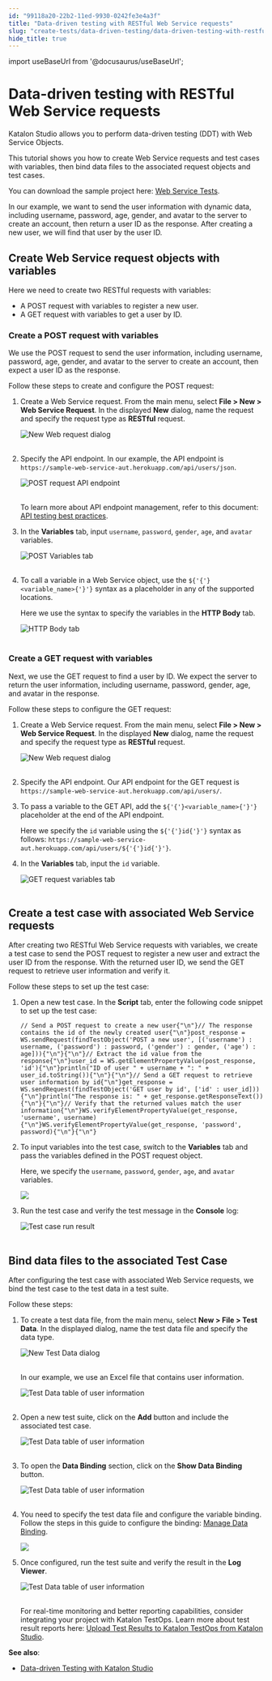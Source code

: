 ```yaml
---
id: "99118a20-22b2-11ed-9930-0242fe3e4a3f"
title: "Data-driven testing with RESTful Web Service requests"
slug: "create-tests/data-driven-testing/data-driven-testing-with-restful-web-service-requests"
hide_title: true
---
```

import useBaseUrl from '@docusaurus/useBaseUrl';


# <a id="id" class="anchor_top_offset"/><a id="ariaid-title1" class="anchor_top_offset"/>Data-driven testing with RESTful Web Service requests

<p xmlns="http://www.w3.org/1999/xhtml" className="p">Katalon Studio allows you to perform data-driven testing (DDT)   with Web Service Objects.</p> 
<p xmlns="http://www.w3.org/1999/xhtml" className="p">This tutorial shows you how to create Web Service requests and   test cases with variables, then bind data files to the associated   request objects and test cases.</p> 
<p xmlns="http://www.w3.org/1999/xhtml" className="p">You can download the sample project here: <a className="xref j-external-link" href="https://github.com/katalon-studio-samples/web-service-tests" target="_blank">Web     Service Tests</a>.</p> 
<p xmlns="http://www.w3.org/1999/xhtml" className="p">In our example, we want to send the user information with   dynamic data, including username, password, age, gender, and avatar   to the server to create an account, then return a user ID as the   response. After creating a new user, we will find that user by the   user ID.</p> 
    

## <a id="id_1" class="anchor_top_offset"/>Create Web Service request objects with variables

    
      
<p xmlns="http://www.w3.org/1999/xhtml" className="p">Here we need to create two RESTful requests with variables:</p> 
      
<ul xmlns="http://www.w3.org/1999/xhtml" className="ul">   <li className="li">A POST request with variables to register a new user.</li>   <li className="li">A GET request with variables to get a user by ID.</li> </ul> 
    
          

### <a id="id_2" class="anchor_top_offset"/>Create a POST request with variables

<p xmlns="http://www.w3.org/1999/xhtml" className="p">We use the POST request to send the user information, including username, password, age, gender, and avatar to the server to create an account, then expect a user ID as the response.</p> 
<p xmlns="http://www.w3.org/1999/xhtml" className="p">Follow these steps to create and configure the POST request:</p> 
<ol xmlns="http://www.w3.org/1999/xhtml" className="ol"><li className="li">     <p className="p">Create a Web Service request. From the main menu, select <strong className="ph b">File &gt; New &gt; Web Service Request</strong>. In the displayed <strong className="ph b">New</strong> dialog, name the request and specify the request type as <strong className="ph b">RESTful</strong> request.</p>     <p className="p"> <img className="image" src={useBaseUrl("https://github.com/katalon-studio/docs-images/raw/master/katalon-studio/docs/ddt-web-service/KS-new-web-request-POST.png")} alt="New Web request dialog" /><br /><br />     </p>   </li><li className="li">     <p className="p">Specify the API endpoint. In our example, the API endpoint is <code className="ph codeph">https://sample-web-service-aut.herokuapp.com/api/users/json</code>.</p>     <p className="p"> <img className="image" src={useBaseUrl("https://github.com/katalon-studio/docs-images/raw/master/katalon-studio/docs/ddt-web-service/KS-New-POST-API-endpoint.png")} alt="POST request API endpoint" /><br /><br />     </p>     <p className="p">To learn more about API endpoint management, refer to this document: <a className="xref" href="/create-tests/introduction-to-test-creation/introduction-to-api-testing-in-katalon-studio#id_14">API testing best practices</a>.</p>   </li><li className="li">     <p className="p">In the <strong className="ph b">Variables</strong> tab, input <code className="ph codeph">username</code>, <code className="ph codeph">password</code>, <code className="ph codeph">gender</code>, <code className="ph codeph">age</code>, and <code className="ph codeph">avatar</code> variables.</p>     <p className="p"> <img className="image" src={useBaseUrl("https://github.com/katalon-studio/docs-images/raw/master/katalon-studio/docs/ddt-web-service/KS-POST-request-variable-tab.png")} alt="POST Variables tab" /><br /><br />     </p>   </li><li className="li">     <p className="p">To call a variable in a Web Service object, use the <code className="ph codeph">${'{'}&lt;variable_name&gt;{'}'}</code> syntax as a placeholder in any of the supported locations.</p>     <p className="p">Here we use the syntax to specify the variables in the <strong className="ph b">HTTP Body</strong> tab.</p>     <p className="p"> <img className="image" src={useBaseUrl("https://github.com/katalon-studio/docs-images/raw/master/katalon-studio/docs/ddt-web-service/KS-POST-request-HTTP-body.png")} alt="HTTP Body tab" /><br /><br />     </p>   </li></ol> 

### <a id="id_3" class="anchor_top_offset"/>Create a GET request with variables

<p xmlns="http://www.w3.org/1999/xhtml" className="p">Next, we use the GET request to find a user by ID. We expect the server to return the user information, including username, password, gender, age, and avatar in the response.</p> 
<p xmlns="http://www.w3.org/1999/xhtml" className="p">Follow these steps to configure the GET request:</p> 
<ol xmlns="http://www.w3.org/1999/xhtml" className="ol"><li className="li">     <p className="p">Create a Web Service request. From the main menu, select <strong className="ph b">File &gt; New &gt; Web Service Request</strong>. In the displayed <strong className="ph b">New</strong> dialog, name the request and specify the request type as <strong className="ph b">RESTful</strong> request.</p>     <p className="p"> <img className="image" src={useBaseUrl("https://github.com/katalon-studio/docs-images/raw/master/katalon-studio/docs/ddt-web-service/KS-new-web-request-GET.png")} alt="New Web request dialog" /><br /><br />     </p>   </li><li className="li">     <p className="p">Specify the API endpoint. Our API endpoint for the GET request is <code className="ph codeph">https://sample-web-service-aut.herokuapp.com/api/users/</code>.</p>   </li><li className="li">     <p className="p">To pass a variable to the GET API, add the <code className="ph codeph">${'{'}&lt;variable_name&gt;{'}'}</code> placeholder at the end of the API endpoint.</p>     <p className="p">Here we specify the <code className="ph codeph">id</code> variable using the <code className="ph codeph">${'{'}id{'}'}</code> syntax as follows: <code className="ph codeph">https://sample-web-service-aut.herokuapp.com/api/users/${'{'}id{'}'}</code>.</p>   </li><li className="li">     <p className="p">In the <strong className="ph b">Variables</strong> tab, input the <code className="ph codeph">id</code> variable.</p>     <p className="p"> <img className="image" src={useBaseUrl("https://github.com/katalon-studio/docs-images/raw/master/katalon-studio/docs/ddt-web-service/KS-GET-request-object-config.png")} alt="GET request variables tab" /><br /><br />     </p>   </li></ol> 

## <a id="id_4" class="anchor_top_offset"/>Create a test case with associated Web Service requests

<p xmlns="http://www.w3.org/1999/xhtml" className="p">After creating two RESTful Web Service requests with variables, we create a test case to send the POST request to register a new user and extract the user ID from the response. With the returned user ID, we send the GET request to retrieve user information and verify it.</p> 
<p xmlns="http://www.w3.org/1999/xhtml" className="p">Follow these steps to set up the test case:</p> 
<ol xmlns="http://www.w3.org/1999/xhtml" className="ol"><li className="li">     <p className="p">Open a new test case. In the <strong className="ph b">Script</strong> tab, enter the following code snippet to set up the test case:</p>     <pre className="pre codeblock"><code>// Send a POST request to create a new user{"\n"}// The response contains the id of the newly created user{"\n"}post_response = WS.sendRequest(findTestObject('POST a new user', [('username') : username, ('password') : password, ('gender') : gender, ('age') : age])){"\n"}{"\n"}// Extract the id value from the response{"\n"}user_id = WS.getElementPropertyValue(post_response, 'id'){"\n"}println("ID of user " + username + ": " + user_id.toString()){"\n"}{"\n"}// Send a GET request to retrieve user information by id{"\n"}get_response = WS.sendRequest(findTestObject('GET user by id', ['id' : user_id])){"\n"}println("The response is: " + get_response.getResponseText()){"\n"}{"\n"}// Verify that the returned values match the user information{"\n"}WS.verifyElementPropertyValue(get_response, 'username', username){"\n"}WS.verifyElementPropertyValue(get_response, 'password', password){"\n"}{"\n"}</code></pre>   </li><li className="li">     <p className="p">To input variables into the test case, switch to the <strong className="ph b">Variables</strong> tab and pass the variables defined in the POST request object.</p>     <p className="p">Here, we specify the <code className="ph codeph">username</code>, <code className="ph codeph">password</code>, <code className="ph codeph">gender</code>, <code className="ph codeph">age</code>, and <code className="ph codeph">avatar</code> variables.</p>     <p className="p"> <img className="image" src={useBaseUrl("/99077800-22b2-11ed-9930-0242fe3e4a3f.png")} /></p>   </li><li className="li">     <p className="p">Run the test case and verify the test message in the <strong className="ph b">Console</strong> log:</p>     <p className="p"> <img className="image" src={useBaseUrl("https://github.com/katalon-studio/docs-images/raw/master/katalon-studio/docs/ddt-web-service/KS-Console-log-test-case-result.png")} alt="Test case run result" /><br /><br />     </p>   </li></ol> 

## <a id="id_5" class="anchor_top_offset"/>Bind data files to the associated Test Case

<p xmlns="http://www.w3.org/1999/xhtml" className="p">After configuring the test case with associated Web Service requests, we bind the test case to the test data in a test suite.</p> 
<p xmlns="http://www.w3.org/1999/xhtml" className="p">Follow these steps:</p> 
<ol xmlns="http://www.w3.org/1999/xhtml" className="ol"><li className="li">     <p className="p">To create a test data file, from the main menu, select <strong className="ph b">New &gt; File &gt; Test Data</strong>. In the displayed dialog, name the test data file and specify the data type.</p>     <p className="p"> <img className="image" src={useBaseUrl("https://github.com/katalon-studio/docs-images/raw/master/katalon-studio/docs/ddt-web-service/KS-New-Test-Data-dialog.png")} alt="New Test Data dialog" /><br /><br />     </p>     <p className="p">In our example, we use an Excel file that contains user information.</p>     <p className="p"> <img className="image" src={useBaseUrl("https://github.com/katalon-studio/docs-images/raw/master/katalon-studio/docs/ddt-web-service/KS-Test-Data-User-Information-Table.png")} alt="Test Data table of user information" /><br /><br />     </p>   </li><li className="li">     <p className="p">Open a new test suite, click on the <strong className="ph b">Add</strong> button and include the associated test case.</p>     <p className="p"> <img className="image" src={useBaseUrl("https://github.com/katalon-studio/docs-images/raw/master/katalon-studio/docs/ddt-web-service/KS-Test-Suite-add-test-case.png")} alt="Test Data table of user information" /><br /><br />     </p>   </li><li className="li">     <p className="p">To open the <strong className="ph b">Data Binding</strong> section, click on the <strong className="ph b">Show Data Binding</strong> button.</p>     <p className="p"> <img className="image" src={useBaseUrl("https://github.com/katalon-studio/docs-images/raw/master/katalon-studio/docs/ddt-web-service/KS-Test-Suite-Show-Data-Binding.png")} alt="Test Data table of user information" /><br /><br />     </p>   </li><li className="li">     <p className="p">You need to specify the test data file and configure the variable binding. Follow the steps in this guide to configure the binding: <a className="xref" href="/create-tests/data-driven-testing/run-test-case-with-an-external-data-source#id_3">Manage Data Binding</a>.</p>     <p className="p"> <img className="image" src={useBaseUrl("/990925b0-22b2-11ed-9930-0242fe3e4a3f.png")} /></p>   </li><li className="li">     <p className="p">Once configured, run the test suite and verify the result in the <strong className="ph b">Log Viewer</strong>.</p>     <p className="p"> <img className="image" src={useBaseUrl("https://github.com/katalon-studio/docs-images/raw/master/katalon-studio/docs/ddt-web-service/KS-DDT-Test-Result.png")} alt="Test Data table of user information" /><br /><br />     </p>     <p className="p">For real-time monitoring and better reporting capabilities, consider integrating your project with Katalon TestOps. Learn more about test result reports here: <a className="xref" href="#">Upload Test Results to Katalon TestOps from Katalon Studio</a>.</p>   </li></ol> 
<p xmlns="http://www.w3.org/1999/xhtml" className="p"> <strong className="ph b">See also</strong>:</p> 
<ul xmlns="http://www.w3.org/1999/xhtml" className="ul"><li className="li"> <a className="xref" href="/create-tests/data-driven-testing/data-driven-testing-with-katalon-studio">Data-driven Testing with Katalon Studio</a>   </li></ul> 
